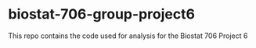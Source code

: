 # biostat-706-group-project6
This repo contains the code used for analysis for the Biostat 706 Project 6
